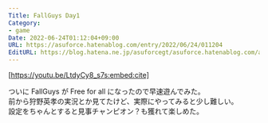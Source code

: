 ```yaml
---
Title: FallGuys Day1
Category:
- game
Date: 2022-06-24T01:12:04+09:00
URL: https://asuforce.hatenablog.com/entry/2022/06/24/011204
EditURL: https://blog.hatena.ne.jp/asuforcegt/asuforce.hatenablog.com/atom/entry/4207112889892639223
---
```


[https://youtu.be/LtdyCy8_s7s:embed:cite]

ついに FallGuys が Free for all になったので早速遊んでみた。  
前から狩野英孝の実況とか見てたけど、実際にやってみると少し難しい。  
設定をちゃんとすると見事チャンピオン？も獲れて楽しめた。
